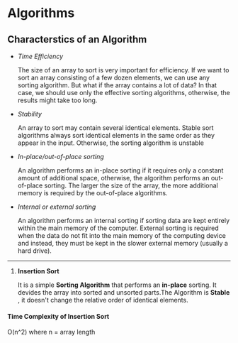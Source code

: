 <h1>Algorithms</h1>

<h2>Characterstics of an Algorithm</h2>
<ul>
<li><i>Time Efficiency</i></li>
<p>The size of an array to sort is very important for efficiency. 
If we want to sort an array consisting of a few dozen elements, we can use any sorting algorithm. 
But what if the array contains a lot of data? In that case, we should use only the effective sorting algorithms, otherwise, the results might take too long.</p>
<li><i>Stability</i></li>
<p>An array to sort may contain several identical elements. 
Stable sort algorithms always sort identical elements in the same order as they appear in the input. 
Otherwise, the sorting algorithm is unstable</p>
<li><i>In-place/out-of-place sorting</i></li>
<p>An algorithm performs an in-place sorting if it requires only a constant amount of additional space, otherwise, the algorithm performs an out-of-place sorting. 
The larger the size of the array, the more additional memory is required by the out-of-place algorithms.</p>
<li><i>Internal or external sorting</i></li>
<p>An algorithm performs an internal sorting if sorting data are kept entirely within the main memory of the computer. External sorting is required when the data do not fit into the main memory of the computing device and instead, they must be kept in the slower external memory (usually a hard drive).</p>
</ul>

<hr />

<ol>
<li><b>Insertion Sort</b></li>
<p>It is a simple <b>Sorting Algorithm</b> that performs an <b>in-place</b> sorting.
  It devides the array into sorted and unsorted parts.The Algorithm is <b>Stable</b> , it doesn't change the relative order of identical elements.</p>
</ol>

<h4>Time Complexity of Insertion Sort</h4>
<p> O(n^2)  where n = array length </p>





